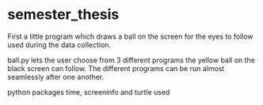 # semester_thesis
First a little program which draws a ball on the screen for the eyes to follow used during the data collection.

ball.py lets the user choose from 3 different programs the yellow ball on the black screen can follow. The different
programs can be run almost seamlessly after one another.

python packages time, screeninfo and turtle used